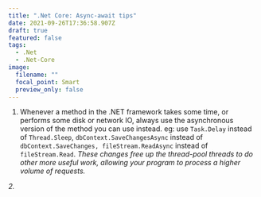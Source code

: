 ```yaml
---
title: ".Net Core: Async-await tips"
date: 2021-09-26T17:36:58.907Z
draft: true
featured: false
tags:
  - .Net
  - .Net-Core
image:
  filename: ""
  focal_point: Smart
  preview_only: false
---
```

1. Whenever a method in the .NET framework takes some time, or performs some disk or network IO, always use the asynchronous version of the method you can use instead. eg: use `Task.Delay` instead of `Thread.Sleep`,  `dbContext.SaveChangesAsync` instead of `dbContext.SaveChanges, fileStream.ReadAsync` instead of `fileStream.Read`. *These changes free up the thread-pool threads to do other more useful work, allowing your program to process a higher volume of requests.*

*2.*